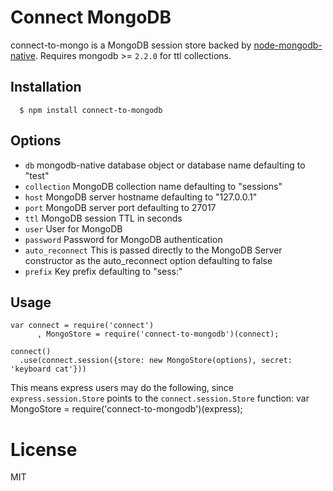 # Connect MongoDB

connect-to-mongo is a MongoDB session store backed by [node-mongodb-native](https://github.com/mongodb/node-mongodb-native). Requires mongodb >= `2.2.0` for ttl collections.

## Installation

	  $ npm install connect-to-mongodb

## Options

  - `db` mongodb-native database object or database name defaulting to "test"
  - `collection` MongoDB collection name defaulting to "sessions"
  - `host` MongoDB server hostname defaulting to "127.0.0.1"
  - `port` MongoDB server port defaulting to 27017
  - `ttl` MongoDB session TTL in seconds
  - `user` User for MongoDB
  - `password` Password for MongoDB authentication
  - `auto_reconnect` This is passed directly to the MongoDB Server constructor as the auto_reconnect option defaulting to false
  - `prefix` Key prefix defaulting to "sess:"

## Usage

    var connect = require('connect')
	 	  , MongoStore = require('connect-to-mongodb')(connect);

    connect()
      .use(connect.session({store: new MongoStore(options), secret: 'keyboard cat'}))

 This means express users may do the following, since `express.session.Store` points to the `connect.session.Store` function:
    var MongoStore = require('connect-to-mongodb')(express);

# License

  MIT